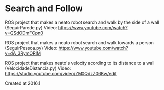 # Search and Follow

ROS project that makes a neato robot search and walk by the side of a wall (SeguirParede.py)
Video: https://www.youtube.com/watch?v=QSdODmFCpn0

ROS project that makes a neato robot search and walk towards a person (SeguirPessoa.py)
Video: https://www.youtube.com/watch?v=dA_3RymORIM

ROS project that makes neato's velocity acording to its distance to a wall (VelocidadeDistancia.py)
Video: https://studio.youtube.com/video/ZM0QdzZ06Kw/edit

Created at 2016.1
